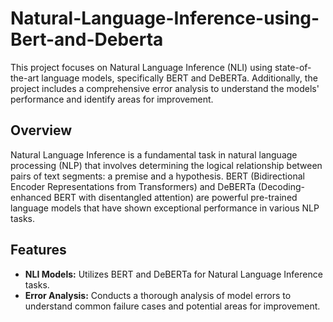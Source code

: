 # Natural-Language-Inference-using-Bert-and-Deberta
This project focuses on Natural Language Inference (NLI) using state-of-the-art language models, specifically BERT and DeBERTa. Additionally, the project includes a comprehensive error analysis to understand the models' performance and identify areas for improvement.

## Overview

Natural Language Inference is a fundamental task in natural language processing (NLP) that involves determining the logical relationship between pairs of text segments: a premise and a hypothesis. BERT (Bidirectional Encoder Representations from Transformers) and DeBERTa (Decoding-enhanced BERT with disentangled attention) are powerful pre-trained language models that have shown exceptional performance in various NLP tasks.

## Features

- **NLI Models:** Utilizes BERT and DeBERTa for Natural Language Inference tasks.
- **Error Analysis:** Conducts a thorough analysis of model errors to understand common failure cases and potential areas for improvement.

